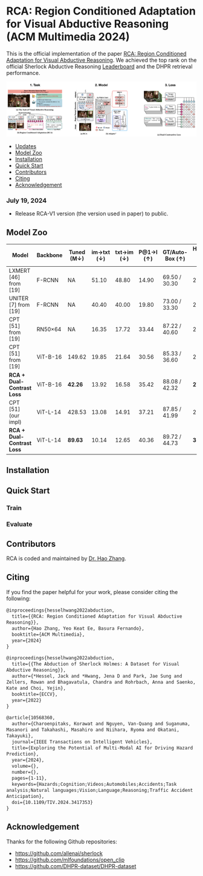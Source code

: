# RCA: Region Conditioned Adaptation for Visual Abductive Reasoning (ACM Multimedia 2024)

This is the official implementation of the paper [RCA: Region Conditioned Adaptation for Visual Abductive Reasoning](https://arxiv.org/pdf/2303.10428). We achieved the top rank on the official Sherlock Abductive Reasoning [Leaderboard](https://leaderboard.allenai.org/sherlock/submissions/public) and the DHPR retrieval performance.

<div align="center">
  <img src="./images/overview.png" width="800px"/>
</div>

- [Updates](#updates)
- [Model Zoo](#model-zoo)
- [Installation](#installation)
- [Quick Start](#quick-start)
- [Contributors](#contributors)
- [Citing](#citing)
- [Acknowledgement](#Acknowledgement)

### July 19, 2024
* Release RCA-V1 version (the version used in paper) to public.

## Model Zoo
| Model | Backbone | Tuned (M↓) | im→txt (↓) | txt→im (↓) | P@1→I (↑) | GT/Auto-Box (↑) | Human Acc (↑) |
|----------|------------|-----------|--------------|-------------|------------|-------------|-------------|
| LXMERT [46] from [19] |  F-RCNN  | NA | 51.10 | 48.80 | 14.90 | 69.50 / 30.30 | 21.10 |
| UNITER [7] from [19]  |  F-RCNN  | NA | 40.40 | 40.00 | 19.80 | 73.00 / 33.30 | 22.90 |
| CPT [51] from [19]    | RN50×64  | NA | 16.35 | 17.72 | 33.44 | 87.22 / 40.60 | 27.12 |
| CPT [51] from [19]    | ViT-B-16 |149.62 | 19.85 | 21.64 | 30.56 | 85.33 / 36.60 | 21.31 |
| **RCA + Dual-Contrast Loss** | ViT-B-16 |**42.26** | 13.92 | 16.58 | 35.42 | 88.08 / 42.32 | **27.51** |
| CPT [51] (our impl) | ViT-L-14 |428.53 | 13.08 | 14.91 | 37.21 | 87.85 / 41.99 | 29.58 |
| **RCA + Dual-Contrast Loss**  | ViT-L-14 | **89.63** | 10.14 | 12.65 | 40.36 | 89.72 / 44.73 | **31.74** |


## Installation

## Quick Start
### Train

### Evaluate

## Contributors
RCA is coded and maintained by [Dr. Hao Zhang](https://hzhang57.github.io/).


## Citing
If you find the paper helpful for your work, please consider citing the following:

```
@inproceedings{hesselhwang2022abduction,
  title={{RCA: Region Conditioned Adaptation for Visual Abductive Reasoning}},
  author={Hao Zhang, Yeo Keat Ee, Basura Fernando},
  booktitle={ACM Multimedia},
  year={2024}
}
```

```
@inproceedings{hesselhwang2022abduction,
  title={{The Abduction of Sherlock Holmes: A Dataset for Visual Abductive Reasoning}},
  author={*Hessel, Jack and *Hwang, Jena D and Park, Jae Sung and Zellers, Rowan and Bhagavatula, Chandra and Rohrbach, Anna and Saenko, Kate and Choi, Yejin},
  booktitle={ECCV},
  year={2022}
}
```

```
@article{10568360,
  author={Charoenpitaks, Korawat and Nguyen, Van-Quang and Suganuma, Masanori and Takahashi, Masahiro and Niihara, Ryoma and Okatani, Takayuki},
  journal={IEEE Transactions on Intelligent Vehicles}, 
  title={Exploring the Potential of Multi-Modal AI for Driving Hazard Prediction}, 
  year={2024},
  volume={},
  number={},
  pages={1-11},
  keywords={Hazards;Cognition;Videos;Automobiles;Accidents;Task analysis;Natural languages;Vision;Language;Reasoning;Traffic Accident Anticipation},
  doi={10.1109/TIV.2024.3417353}
}

```
## Acknowledgement
Thanks for the following Github repositories:
- https://github.com/allenai/sherlock
- https://github.com/mlfoundations/open_clip
- https://github.com/DHPR-dataset/DHPR-dataset

